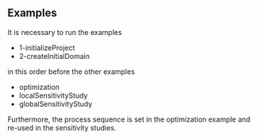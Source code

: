 ## Examples

It is necessary to run the examples 

- 1-initializeProject 
- 2-createInitialDomain

in this order before the other examples

- optimization
- localSensitivityStudy
- globalSensitivityStudy

Furthermore, the process sequence is set in the optimization example and re-used in the sensitivity studies.
